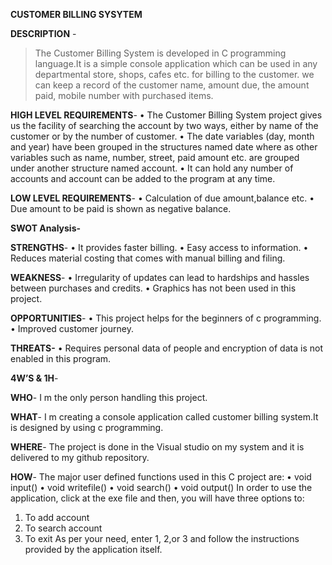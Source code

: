 **CUSTOMER BILLING SYSYTEM**

**DESCRIPTION** - 
>The Customer Billing System is developed in C programming language.It is a simple console application which can be used in any departmental store, shops, cafes etc. for billing to the customer.  we can keep a record of the customer name, amount due, the amount paid, mobile number with purchased items.

**HIGH LEVEL REQUIREMENTS**-
•	The Customer Billing System project  gives us the facility of searching the account by two ways, either by name of the customer or by the number of customer.
•	 The date variables (day, month and year) have been grouped in the structures named date where as other variables such as name, number, street, paid amount etc. are grouped under another structure named account.
•	It can hold any number of accounts and account can be added to the program at any time.

**LOW LEVEL REQUIREMENTS**-
•	Calculation of due amount,balance etc.
•	Due amount to be paid is shown as negative balance.

**SWOT Analysis-**

**STRENGTHS**-
•	It provides faster billing.
•	Easy access to information.
•	Reduces material costing that comes with manual billing and filing.

**WEAKNESS**-
•	Irregularity of updates can lead to hardships and hassles between purchases and credits.
•	Graphics has not been used in this project.

**OPPORTUNITIES**-
•	This project helps for the beginners of c programming.
•	Improved customer journey.

**THREATS-**
•	Requires personal data of people and encryption of data is not enabled in this program.

**4W’S & 1H**-

**WHO**-
I m the only person handling this project.

**WHAT**-
I m creating a console application called customer billing system.It is designed by using c programming.

**WHERE**-
The project is done in the Visual studio on my system and it is delivered to my github repository.

**HOW**-
The major user defined functions used in this C project are:
•	void input()
•	void writefile()
•	void search()
•	void output()
 In order to use the application, click at the exe file and then, you will have three options to:
1.	To add account
2.	To search account
3.	To exit
As per your need, enter 1, 2,or 3 and follow the instructions provided by the application itself.









